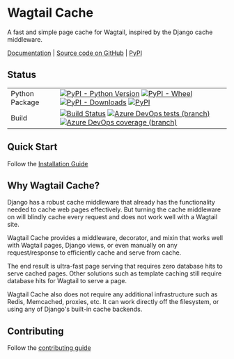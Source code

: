 Wagtail Cache
=============

A fast and simple page cache for Wagtail, inspired by the Django cache
middleware.

[Documentation](https://docs.coderedcorp.com/wagtail-cache/) |
[Source code on GitHub](https://github.com/coderedcorp/wagtail-cache) |
[PyPI](https://pypi.org/project/wagtail-cache/)


Status
------

|                        |                      |
|------------------------|----------------------|
| Python Package         | [![PyPI - Python Version](https://img.shields.io/pypi/pyversions/wagtail-cache)](https://pypi.org/project/wagtail-cache/) [![PyPI - Wheel](https://img.shields.io/pypi/wheel/wagtail-cache)](https://pypi.org/project/wagtail-cache/) [![PyPI - Downloads](https://img.shields.io/pypi/dm/wagtail-cache)](https://pypi.org/project/wagtail-cache/) [![PyPI](https://img.shields.io/pypi/v/wagtail-cache)](https://pypi.org/project/wagtail-cache/) |
| Build                  | [![Build Status](https://dev.azure.com/coderedcorp/cr-github/_apis/build/status/wagtail-cache?branchName=main)](https://dev.azure.com/coderedcorp/cr-github/_build/latest?definitionId=9&branchName=main) [![Azure DevOps tests (branch)](https://img.shields.io/azure-devops/tests/coderedcorp/cr-github/9/main)](https://dev.azure.com/coderedcorp/cr-github/_build/latest?definitionId=9&branchName=main) [![Azure DevOps coverage (branch)](https://img.shields.io/azure-devops/coverage/coderedcorp/cr-github/9/main)](https://dev.azure.com/coderedcorp/cr-github/_build/latest?definitionId=9&branchName=main) |


Quick Start
-----------

Follow the [Installation Guide](https://docs.coderedcorp.com/wagtail-cache/stable/getting_started/install.html)


Why Wagtail Cache?
------------------

Django has a robust cache middleware that already has the functionality
needed to cache web pages effectively. But turning the cache middleware
on will blindly cache every request and does not work well with a Wagtail site.

Wagtail Cache provides a middleware, decorator, and mixin that works well with
Wagtail pages, Django views, or even manually on any request/response to
efficiently cache and serve from cache.

The end result is ultra-fast page serving that requires zero database hits
to serve cached pages. Other solutions such as template caching still require
database hits for Wagtail to serve a page.

Wagtail Cache also does not require any additional infrastructure such as Redis,
Memcached, proxies, etc. It can work directly off the filesystem, or using any
of Django's built-in cache backends.


Contributing
------------

Follow the [contributing guide](https://docs.coderedcorp.com/wagtail-cache/stable/contributing.html)
